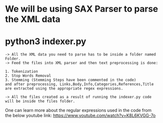 # We will be using SAX Parser to parse the XML data

# python3 indexer.py

    -> All the XML data you need to parse has to be inside a folder named Folder.
    -> Feed the files into XML parser and then text preprocessing is done:

    1. Tokenization
    2. Stop Words Removal
    3. Stemming (Stemming Steps have been commented in the code)
    and after preprocessing, Links,Body,Info,Categories,References,Title are extracted using the appropriate regex expressions.
    
    -> All the files created as a result of running the indexer.py code will be inside the files folder.
   

One can learn more about the regular expressions used in the code from the below youtube link:
https://www.youtube.com/watch?v=K8L6KVGG-7o
